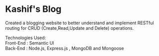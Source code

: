 # Kashif's Blog
Created a blogging website to better understand and implement RESTful routing for CRUD (Create,Read,Update and Delete) operations.

Technologies Used: <br /> 
Front-End : Semantic UI <br />
Back-End  : Node.js, Express.js , MongoDB and Mongoose
